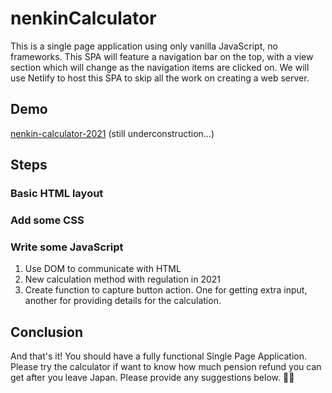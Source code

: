 # nenkinCalculator
This is a single page application using only vanilla JavaScript, no frameworks. 
This SPA will feature a navigation bar on the top, with a view section which will change as the navigation items are clicked on. 
We will use Netlify to host this SPA to skip all the work on creating a web server.

## Demo
[nenkin-calculator-2021](https://nenkin-calculator-2021.netlify.app/)
(still underconstruction...)

## Steps

### Basic HTML layout

### Add some CSS

### Write some JavaScript
1. Use DOM to communicate with HTML
2. New calculation method with regulation in 2021
3. Create function to capture button action. One for getting extra input, another for providing details for the calculation.


## Conclusion
And that's it! You should have a fully functional Single Page Application. 
Please try the calculator if want to know how much pension refund you can get after you leave Japan.
Please provide any suggestions below. 🙌🏼
